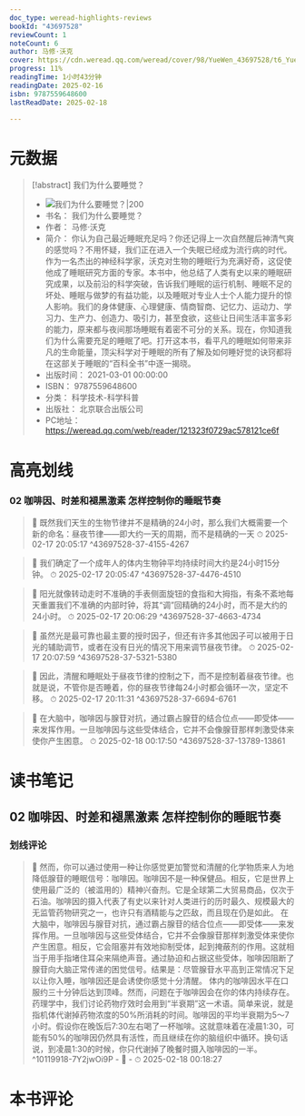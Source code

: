 ```yaml
---
doc_type: weread-highlights-reviews
bookId: "43697528"
reviewCount: 1
noteCount: 6
author: 马修·沃克
cover: https://cdn.weread.qq.com/weread/cover/98/YueWen_43697528/t6_YueWen_43697528.jpg
progress: 11%
readingTime: 1小时43分钟
readingDate: 2025-02-16
isbn: 9787559648600
lastReadDate: 2025-02-18

---
```

# 元数据
> [!abstract] 我们为什么要睡觉？
> - ![ 我们为什么要睡觉？|200](https://cdn.weread.qq.com/weread/cover/98/YueWen_43697528/t6_YueWen_43697528.jpg)
> - 书名： 我们为什么要睡觉？
> - 作者： 马修·沃克
> - 简介： 你认为自己最近睡眠充足吗？你还记得上一次自然醒后神清气爽的感觉吗？不用怀疑，我们正在进入一个失眠已经成为流行病的时代。作为一名杰出的神经科学家，沃克对生物的睡眠行为充满好奇，这促使他成了睡眠研究方面的专家。本书中，他总结了人类有史以来的睡眠研究成果，以及前沿的科学突破，告诉我们睡眠的运行机制、睡眠不足的坏处、睡眠与做梦的有益功能，以及睡眠对专业人士个人能力提升的惊人影响。我们的身体健康、心理健康、情商智商、记忆力、运动力、学习力、生产力、创造力、吸引力，甚至食欲，这些让日间生活丰富多彩的能力，原来都与夜间那场睡眠有着密不可分的关系。现在，你知道我们为什么需要充足的睡眠了吧。打开这本书，看平凡的睡眠如何带来非凡的生命能量，顶尖科学对于睡眠的所有了解及如何睡好觉的诀窍都将在这部关于睡眠的“百科全书”中逐一揭晓。
> - 出版时间： 2021-03-01 00:00:00
> - ISBN： 9787559648600
> - 分类： 科学技术-科学科普
> - 出版社： 北京联合出版公司
> - PC地址：https://weread.qq.com/web/reader/121323f0729ac578121ce6f

# 高亮划线

### 02 咖啡因、时差和褪黑激素 怎样控制你的睡眠节奏

> 📌 既然我们天生的生物节律并不是精确的24小时，那么我们大概需要一个新的命名：昼夜节律——即大约一天的周期，而不是精确的一天 
> ⏱ 2025-02-17 20:05:17 ^43697528-37-4155-4267

> 📌 我们确定了一个成年人的体内生物钟平均持续时间大约是24小时15分钟。 
> ⏱ 2025-02-17 20:05:47 ^43697528-37-4476-4510

> 📌 阳光就像转动走时不准确的手表侧面旋钮的食指和大拇指，有条不紊地每天重置我们不准确的内部时钟，将其“调”回精确的24小时，而不是大约的24小时。 
> ⏱ 2025-02-17 20:06:29 ^43697528-37-4663-4734

> 📌 虽然光是最可靠也最主要的授时因子，但还有许多其他因子可以被用于日光的辅助调节，或者在没有日光的情况下用来调节昼夜节律。 
> ⏱ 2025-02-17 20:07:59 ^43697528-37-5321-5380

> 📌 因此，清醒和睡眠处于昼夜节律的控制之下，而不是控制着昼夜节律。也就是说，不管你是否睡着，你的昼夜节律每24小时都会循环一次，坚定不移。 
> ⏱ 2025-02-17 20:11:31 ^43697528-37-6694-6761

> 📌 在大脑中，咖啡因与腺苷对抗，通过霸占腺苷的结合位点——即受体——来发挥作用。一旦咖啡因与这些受体结合，它并不会像腺苷那样刺激受体来使你产生困意。 
> ⏱ 2025-02-18 00:17:50 ^43697528-37-13789-13861

# 读书笔记

## 02 咖啡因、时差和褪黑激素 怎样控制你的睡眠节奏

### 划线评论
> 📌 然而，你可以通过使用一种让你感觉更加警觉和清醒的化学物质来人为地降低腺苷的睡眠信号：咖啡因。咖啡因不是一种保健品。相反，它是世界上使用最广泛的（被滥用的）精神兴奋剂。它是全球第二大贸易商品，仅次于石油。咖啡因的摄入代表了有史以来针对人类进行的历时最久、规模最大的无监管药物研究之一，也许只有酒精能与之匹敌，而且现在仍是如此。
在大脑中，咖啡因与腺苷对抗，通过霸占腺苷的结合位点——即受体——来发挥作用。一旦咖啡因与这些受体结合，它并不会像腺苷那样刺激受体来使你产生困意。相反，它会阻塞并有效地抑制受体，起到掩蔽剂的作用。这就相当于用手指堵住耳朵来隔绝声音。通过胁迫和占据这些受体，咖啡因阻断了腺苷向大脑正常传递的困觉信号。结果是：尽管腺苷水平高到正常情况下足以让你入睡，咖啡因还是会诱使你感觉十分清醒。
体内的咖啡因水平在口服约三十分钟后达到顶峰。然而，问题在于咖啡因会在你的体内持续存在。药理学中，我们讨论药物疗效时会用到“半衰期”这一术语。简单来说，就是指机体代谢掉药物浓度的50%所消耗的时间。咖啡因的平均半衰期为5～7小时。假设你在晚饭后7∶30左右喝了一杯咖啡。这就意味着在凌晨1∶30，可能有50%的咖啡因仍然具有活性，而且继续在你的脑组织中循环。换句话说，到凌晨1∶30的时候，你只代谢掉了晚餐时摄入咖啡因的一半。  ^10119918-7Y2jwOi9P
    - 💭 
    - ⏱ 2025-02-18 00:18:27
   
# 本书评论

